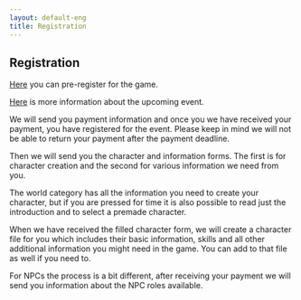 ```yaml
---
layout: default-eng
title: Registration
---
```

## Registration

[Here](https://docs.google.com/forms/d/1rWLcxs9qTWRxCqIBn1W24DC5QsLv7UEQy56FUxnnlco) you can pre-register for the game. 

[Here](https://karavanlarp.github.io/eng/events/beginning.html) is more information about the upcoming event. 

We will send you payment information and once you we have received your payment, you have registered for the event. Please keep in mind we will not be able to return your payment after the payment deadline. 

Then we will send you the character and information forms. The first is for character creation and the second for various information we need from you. 

The world category has all the information you need to create your character, but if you are pressed for time it is also possible to read just the introduction and to select a premade character. 
 
When we have received the filled character form, we will create a character file for you which includes their basic information, skills and all other additional information you might need in the game. You can add to that file as well if you need to. 

For NPCs the process is a bit different, after receiving your payment we will send you information about the NPC roles available.
